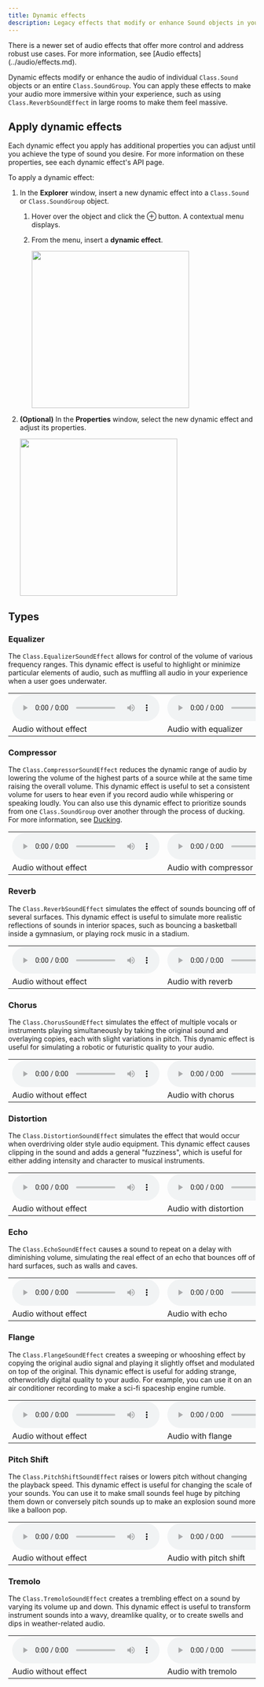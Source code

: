```yaml
---
title: Dynamic effects
description: Legacy effects that modify or enhance Sound objects in your experiences.
---
```


<Alert severity = 'warning'>
There is a newer set of audio effects that offer more control and address robust use cases. For more information, see [Audio effects](../audio/effects.md).
</Alert>

Dynamic effects modify or enhance the audio of individual `Class.Sound` objects or an entire `Class.SoundGroup`. You can apply these effects to make your audio more immersive within your experience, such as using `Class.ReverbSoundEffect` in large rooms to make them feel massive.

## Apply dynamic effects

Each dynamic effect you apply has additional properties you can adjust until you achieve the type of sound you desire. For more information on these properties, see each dynamic effect's API page.

To apply a dynamic effect:

1. In the **Explorer** window, insert a new dynamic effect into a `Class.Sound` or `Class.SoundGroup` object.

   1. Hover over the object and click the ⊕ button. A contextual menu displays.
   2. From the menu, insert a **dynamic effect**.

      <img src="../assets/studio/explorer/SoundService-SoundGroup-ReverbSoundEffect.png" width="320" />

2. **(Optional)** In the **Properties** window, select the new dynamic effect and adjust its properties.

   <img src="../assets/audio/sound-groups/Dynamic-Effect-Properties.png" width="320" />

## Types

### Equalizer

The `Class.EqualizerSoundEffect` allows for control of the volume of various frequency ranges. This dynamic effect is useful to highlight or minimize particular elements of audio, such as muffling all audio in your experience when a user goes underwater.

<table>
<tbody>
  <tr>
    <td><audio controls>
<source src="../assets/audio/dynamic-effects/no-effect.mp3" type="audio/mpeg"></source>
</audio></td>
    <td><audio controls>
<source src="../assets/audio/dynamic-effects/equalizer.mp3" type="audio/mpeg"></source>
</audio></td>
  </tr>
  <tr>
    <td>Audio without effect</td>
    <td>Audio with equalizer</td>
  </tr>
</tbody>
</table>

### Compressor

The `Class.CompressorSoundEffect` reduces the dynamic range of audio by lowering the volume of the highest parts of a source while at the same time raising the overall volume. This dynamic effect is useful to set a consistent volume for users to hear even if you record audio while whispering or speaking loudly. You can also use this dynamic effect to prioritize sounds from one `Class.SoundGroup` over another through the process of ducking. For more information, see [Ducking](../sound/groups.md#ducking).

<table>
<tbody>
  <tr>
    <td><audio controls>
<source src="../assets/audio/dynamic-effects/no-effect.mp3" type="audio/mpeg"></source>
</audio></td>
    <td><audio controls>
<source src="../assets/audio/dynamic-effects/compressor.mp3" type="audio/mpeg"></source>
</audio></td>
  </tr>
  <tr>
    <td>Audio without effect</td>
    <td>Audio with compressor</td>
  </tr>
</tbody>
</table>

### Reverb

The `Class.ReverbSoundEffect` simulates the effect of sounds bouncing off of several surfaces. This dynamic effect is useful to simulate more realistic reflections of sounds in interior spaces, such as bouncing a basketball inside a gymnasium, or playing rock music in a stadium.

<table>
<tbody>
  <tr>
    <td><audio controls>
<source src="../assets/audio/dynamic-effects/no-effect.mp3" type="audio/mpeg"></source>
</audio></td>
    <td><audio controls>
<source src="../assets/audio/dynamic-effects/reverb.mp3" type="audio/mpeg"></source>
</audio></td>
  </tr>
  <tr>
    <td>Audio without effect</td>
    <td>Audio with reverb</td>
  </tr>
</tbody>
</table>

### Chorus

The `Class.ChorusSoundEffect` simulates the effect of multiple vocals or instruments playing simultaneously by taking the original sound and overlaying copies, each with slight variations in pitch. This dynamic effect is useful for simulating a robotic or futuristic quality to your audio.

<table>
<tbody>
  <tr>
    <td><audio controls>
<source src="../assets/audio/dynamic-effects/no-effect.mp3" type="audio/mpeg"></source>
</audio></td>
    <td><audio controls>
<source src="../assets/audio/dynamic-effects/chorus.mp3" type="audio/mpeg"></source>
</audio></td>
  </tr>
  <tr>
    <td>Audio without effect</td>
    <td>Audio with chorus</td>
  </tr>
</tbody>
</table>

### Distortion

The `Class.DistortionSoundEffect` simulates the effect that would occur when overdriving older style audio equipment. This dynamic effect causes clipping in the sound and adds a general "fuzziness", which is useful for either adding intensity and character to musical instruments.

<table>
<tbody>
  <tr>
    <td><audio controls>
<source src="../assets/audio/dynamic-effects/no-effect.mp3" type="audio/mpeg"></source>
</audio></td>
    <td><audio controls>
<source src="../assets/audio/dynamic-effects/distortion.mp3" type="audio/mpeg"></source>
</audio></td>
  </tr>
  <tr>
    <td>Audio without effect</td>
    <td>Audio with distortion</td>
  </tr>
</tbody>
</table>

### Echo

The `Class.EchoSoundEffect` causes a sound to repeat on a delay with diminishing volume, simulating the real effect of an echo that bounces off of hard surfaces, such as walls and caves.

<table>
<tbody>
  <tr>
    <td><audio controls>
<source src="../assets/audio/dynamic-effects/no-effect.mp3" type="audio/mpeg"></source>
</audio></td>
    <td><audio controls>
<source src="../assets/audio/dynamic-effects/echo.mp3" type="audio/mpeg"></source>
</audio></td>
  </tr>
  <tr>
    <td>Audio without effect</td>
    <td>Audio with echo</td>
  </tr>
</tbody>
</table>

### Flange

The `Class.FlangeSoundEffect` creates a sweeping or whooshing effect by copying the original audio signal and playing it slightly offset and modulated on top of the original. This dynamic effect is useful for adding strange, otherworldly digital quality to your audio. For example, you can use it on an air conditioner recording to make a sci-fi spaceship engine rumble.

<table>
<tbody>
  <tr>
    <td><audio controls>
<source src="../assets/audio/dynamic-effects/no-effect.mp3" type="audio/mpeg"></source>
</audio></td>
    <td><audio controls>
<source src="../assets/audio/dynamic-effects/flange.mp3" type="audio/mpeg"></source>
</audio></td>
  </tr>
  <tr>
    <td>Audio without effect</td>
    <td>Audio with flange</td>
  </tr>
</tbody>
</table>

### Pitch Shift

The `Class.PitchShiftSoundEffect` raises or lowers pitch without changing the playback speed. This dynamic effect is useful for changing the scale of your sounds. You can use it to make small sounds feel huge by pitching them down or conversely pitch sounds up to make an explosion sound more like a balloon pop.

<table>
<tbody>
  <tr>
    <td><audio controls>
<source src="../assets/audio/dynamic-effects/no-effect.mp3" type="audio/mpeg"></source>
</audio></td>
    <td><audio controls>
<source src="../assets/audio/dynamic-effects/pitch-shift.mp3" type="audio/mpeg"></source>
</audio></td>
  </tr>
  <tr>
    <td>Audio without effect</td>
    <td>Audio with pitch shift</td>
  </tr>
</tbody>
</table>

### Tremolo

The `Class.TremoloSoundEffect` creates a trembling effect on a sound by varying its volume up and down. This dynamic effect is useful to transform instrument sounds into a wavy, dreamlike quality, or to create swells and dips in weather-related audio.

<table>
<tbody>
  <tr>
    <td><audio controls>
<source src="../assets/audio/dynamic-effects/no-effect.mp3" type="audio/mpeg"></source>
</audio></td>
    <td><audio controls>
<source src="../assets/audio/dynamic-effects/tremolo.mp3" type="audio/mpeg"></source>
</audio></td>
  </tr>
  <tr>
    <td>Audio without effect</td>
    <td>Audio with tremolo</td>
  </tr>
</tbody>
</table>

